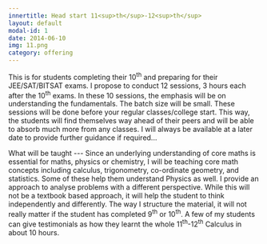 ```yaml
---
innertitle: Head start 11<sup>th</sup>-12<sup>th</sup>
layout: default
modal-id: 1
date: 2014-06-10
img: 11.png
category: offering
---
```



This is for students completing their 10<sup>th</sup> and preparing for their JEE/SAT/BITSAT exams. I propose to conduct 12 sessions, 3 hours each after the 10<sup>th</sup> exams. In these 10 sessions, the emphasis will be on understanding the fundamentals. The batch size will be small. These sessions will be done before your regular classes/college start. This way, the students will find themselves way ahead of their peers and will be able to absorb much more from any classes. I will always be available at a later date to provide further guidance if required...


What will be taught --- Since an underlying understanding of core maths is essential for maths, physics or chemistry, I will be teaching core math concepts including calculus, trigonometry, co-ordinate geometry, and statistics. Some of these help them understand Physics as well. I provide an approach to analyse problems with a different perspective. While this will not be a textbook based approach, it will help the student to think independently and differently. The way I structure the material, it will not really matter if the student has completed 9<sup>th</sup> or 10<sup>th</sup>. A few of my students can give testimonials as how they learnt the whole 11<sup>th</sup>-12<sup>th</sup> Calculus in about 10 hours.